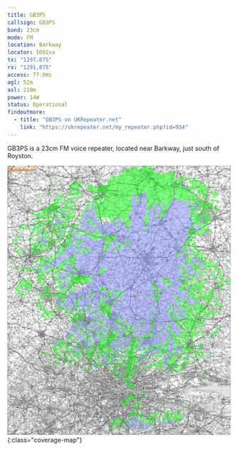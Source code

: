 ```yaml
---
title: GB3PS
callsign: GB3PS
band: 23cm
mode: FM
location: Barkway
locator: IO92xa
tx: "1297.075"
rx: "1291.075"
access: 77.0Hz
agl: 52m
asl: 210m
power: 14W
status: Operational
findoutmore:
  - title: "GB3PS on UKRepeater.net"
    link: "https://ukrepeater.net/my_repeater.php?id=934"
---
```

GB3PS is a 23cm FM voice repeater, located near Barkway, just south of Royston.

[![Coverage map for GB3PS](/assets/coverage/gb3ps.jpg)](https://ukrepeater.net/repeatermaps/gb3ps.jpg){:class="coverage-map"}